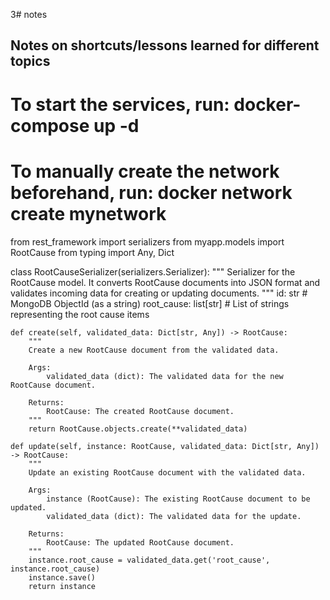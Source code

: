 3# notes

## Notes on shortcuts/lessons learned for different topics

# To start the services, run: docker-compose up -d
# To manually create the network beforehand, run: docker network create mynetwork


from rest_framework import serializers
from myapp.models import RootCause
from typing import Any, Dict


class RootCauseSerializer(serializers.Serializer):
    """
    Serializer for the RootCause model. It converts RootCause documents into
    JSON format and validates incoming data for creating or updating documents.
    """
    id: str  # MongoDB ObjectId (as a string)
    root_cause: list[str]  # List of strings representing the root cause items

    def create(self, validated_data: Dict[str, Any]) -> RootCause:
        """
        Create a new RootCause document from the validated data.

        Args:
            validated_data (dict): The validated data for the new RootCause document.

        Returns:
            RootCause: The created RootCause document.
        """
        return RootCause.objects.create(**validated_data)

    def update(self, instance: RootCause, validated_data: Dict[str, Any]) -> RootCause:
        """
        Update an existing RootCause document with the validated data.

        Args:
            instance (RootCause): The existing RootCause document to be updated.
            validated_data (dict): The validated data for the update.

        Returns:
            RootCause: The updated RootCause document.
        """
        instance.root_cause = validated_data.get('root_cause', instance.root_cause)
        instance.save()
        return instance
